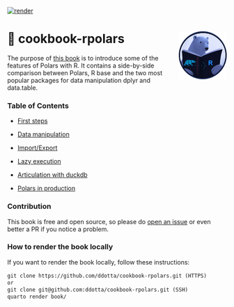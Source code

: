 <!-- badges: start -->
[![render](https://github.com/ddotta/cookbook-rpolars/actions/workflows/quarto-render-publish.yml/badge.svg)](https://github.com/ddotta/cookbook-rpolars/actions/workflows/quarto-render-publish.yml)
<!-- badges: end -->

:book: cookbook-rpolars <img src="book/logo_cookbook_rpolars.png" width=110 align="right"/>
======================================
The purpose of [this book](https://ddotta.github.io/cookbook-rpolars/) is to introduce some of the features of Polars with R.
It contains a side-by-side comparison between Polars, R base and the two most popular packages for data manipulation dplyr and data.table.

### Table of Contents

- [First steps](https://ddotta.github.io/cookbook-rpolars/first_steps.html)

- [Data manipulation](https://ddotta.github.io/cookbook-rpolars/data_manipulation.html)

- [Import/Export](https://ddotta.github.io/cookbook-rpolars/import_export.html)

- [Lazy execution](https://ddotta.github.io/cookbook-rpolars/lazy_execution.html)

- [Articulation with duckdb](https://ddotta.github.io/cookbook-rpolars/duckdb.html)

- [Polars in production](https://ddotta.github.io/cookbook-rpolars/production.html)


### Contribution

This book is free and open source, so please do [open an issue](https://github.com/ddotta/cookbook-rpolars/issues/new) or even better a PR if you notice a problem.

### How to render the book locally

If you want to render the book locally, follow these instructions:

```
git clone https://github.com/ddotta/cookbook-rpolars.git (HTTPS)
or
git clone git@github.com:ddotta/cookbook-rpolars.git (SSH)
quarto render book/
```
